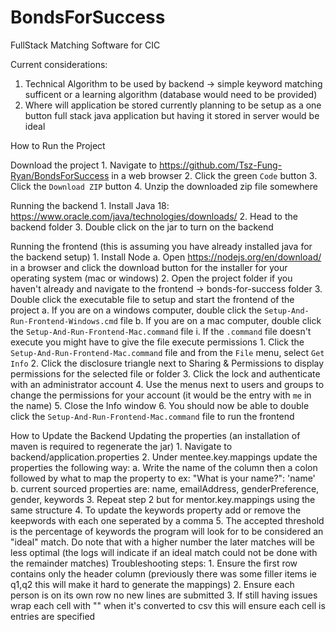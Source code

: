 # BondsForSuccess
FullStack Matching Software for CIC

Current considerations:
  1. Technical Algorithm to be used by backend -> simple keyword matching sufficent or a learning algorithm (database would need to be provided)
  2. Where will application be stored currently planning to be setup as a one button full stack java application but having it stored in server would be ideal

How to Run the Project

  Download the project
    1. Navigate to https://github.com/Tsz-Fung-Ryan/BondsForSuccess in a web browser
    2. Click the green `Code` button
    3. Click the `Download ZIP` button
    4. Unzip the downloaded zip file somewhere

  Running the backend
    1. Install Java 18: https://www.oracle.com/java/technologies/downloads/
    2. Head to the backend folder
    3. Double click on the jar to turn on the backend
    
  Running the frontend (this is assuming you have already installed java for the backend setup)
    1. Install Node
      a. Open https://nodejs.org/en/download/ in a browser and click the download button for the installer for your operating system (mac or windows)
    2. Open the project folder if you haven't already and navigate to the frontend -> bonds-for-success folder
    3. Double click the executable file to setup and start the frontend of the project
      a. If you are on a windows computer, double click the `Setup-And-Run-Frontend-Windows.cmd` file
      b. If you are on a mac computer, double click the `Setup-And-Run-Frontend-Mac.command` file
        i. If the `.command` file doesn't execute you might have to give the file execute permissions
          1. Click the `Setup-And-Run-Frontend-Mac.command` file and from the `File` menu, select `Get Info`
          2. Click the disclosure triangle next to Sharing & Permissions to display permissions for the selected file or folder
          3. Click the lock and authenticate with an administrator account
          4. Use the menus next to users and groups to change the permissions for your account (it would be the entry with `me` in the name)
          5. Close the Info window
          6. You should now be able to double click the `Setup-And-Run-Frontend-Mac.command` file to run the frontend

  How to Update the Backend
    Updating the properties (an installation of maven is required to regenerate the jar)
      1. Navigate to backend/application.properties
      2. Under mentee.key.mappings update the properties the following way:
        a. Write the name of the column then a colon followed by what to map the property to
          ex: "What is your name?": 'name'
        b. current sourced properties are: name, emailAddress, genderPreference, gender, keywords
      3. Repeat step 2 but for mentor.key.mappings using the same structure
      4. To update the keywords property add or remove the keepwords with each one seperated by a comma
      5. The accepted threshold is the percentage of keywords the program will look for to be considered an "ideal" match. 
        Do note that with a higher number the later matches will be less optimal (the logs will indicate if an ideal match could not be done with the remainder matches)
  Troubleshooting steps:
    1. Ensure the first row contains only the header column (previously there was some filler items ie q1,q2 this will make it hard to generate the mappings)
    2. Ensure each person is on its own row no new lines are submitted
    3. If still having issues wrap each cell with "" when it's converted to csv this will ensure each cell is entries are specified    
